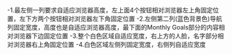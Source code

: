 -1.最左侧一列要求自适应浏览器高度，左上面4个按钮相对浏览器左上角固定位置，左下方两个按钮相对浏览器左下角固定位置
-2.左侧第二列(蓝色背景色)导航列固定宽度，高度也是自适应浏览器高度，最下面的Monthly Goals部分的内容相对浏览器下边固定位置
-3.整个白色区域自适应宽度，右上方的人脸，名字部分相对浏览器右上角固定位置
-4.白色区域左侧列固定宽度，右侧列自适应宽度
